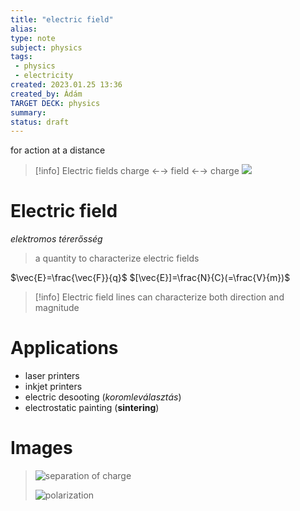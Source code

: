 ```yaml
---
title: "electric field"
alias: 
type: note
subject: physics
tags:
 - physics
 - electricity
created: 2023.01.25 13:36
created_by: Ádám
TARGET DECK: physics
summary: 
status: draft 
---
```

for action at a distance
>[!info] Electric fields
>charge ←→ field ←→ charge
>![](https://www.schoolphysics.co.uk/age11-14/Electricity%20and%20magnetism/Electrostatics/text/Electric_fields/images/1.png)

# Electric field 
*elektromos térerősség*
>a quantity to characterize electric fields 

$\vec{E}=\frac{\vec{F}}{q}$
$[\vec{E}]=\frac{N}{C}(=\frac{V}{m})$

>[!info] Electric field lines
>can characterize both direction and magnitude

# Applications
- laser printers
- inkjet printers 
- electric desooting (*koromleválasztás*)
- electrostatic painting (**sintering**)

# Images
>![separation of charge](https://s3-us-west-2.amazonaws.com/courses-images-archive-read-only/wp-content/uploads/sites/222/2016/02/20113028/Figure_19_07_03a.jpg)
>
>![polarization](https://i.stack.imgur.com/PPHPh.jpg)